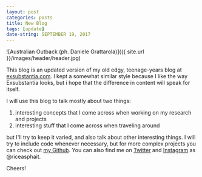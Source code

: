 ```yaml
---
layout: post
categories: posts
title: New Blog
tags: [update]
date-string: SEPTEMBER 19, 2017
---
```


![Australian Outback (ph. Daniele Grattarola)]({{ site.url }}/images/header/header.jpg)

This blog is an updated version of my old edgy, teenage-years blog at <a href="http://exsubstantia.com">exsubstantia.com</a>.
I kept a somewhat similar style because I like the way Exsubstantia looks, but i hope that the difference in content
will speak for itself.

I will use this blog to talk mostly about two things: 

1. interesting concepts that I come across when working on my research and projects
2. interesting stuff that I come across when traveling around

but I'll try to keep it varied, and also talk about other interesting things. 
I will try to include code whenever necessary, but for more complex projects you can check out [my Github](https://github.com/danielegrattarola).
You can also find me on [Twitter](https://twitter.com/riceasphait) and [Instagram](https://www.instagram.com/riceasphait/) as @riceasphait.

Cheers!
